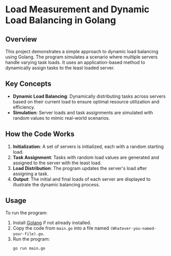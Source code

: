 # Load Measurement and Dynamic Load Balancing in Golang

## Overview
This project demonstrates a simple approach to dynamic load balancing using Golang. The program simulates a scenario where multiple servers handle varying task loads. It uses an application-based method to dynamically assign tasks to the least loaded server.

## Key Concepts
- **Dynamic Load Balancing**: Dynamically distributing tasks across servers based on their current load to ensure optimal resource utilization and efficiency.
- **Simulation**: Server loads and task assignments are simulated with random values to mimic real-world scenarios.

## How the Code Works
1. **Initialization**: A set of servers is initialized, each with a random starting load.
2. **Task Assignment**: Tasks with random load values are generated and assigned to the server with the least load.
3. **Load Distribution**: The program updates the server's load after assigning a task.
4. **Output**: The initial and final loads of each server are displayed to illustrate the dynamic balancing process.

## Usage
To run the program:
1. Install [Golang](https://golang.org/) if not already installed.
2. Copy the code from `main.go` into a file named `(Whatever-you-named-your-file).go`.
3. Run the program:
   ```bash
   go run main.go
